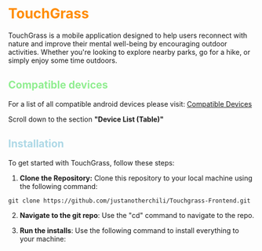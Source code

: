 # <span style="color:darkorange"> TouchGrass </span>

TouchGrass is a mobile application designed to help users reconnect with nature and improve their mental well-being by encouraging outdoor activities. Whether you're looking to explore nearby parks, go for a hike, or simply enjoy some time outdoors.

## <span style="color:lightgreen">Compatible devices</span>
For a list of all compatible android devices please visit:
[Compatible Devices](https://developers.google.com/ar/devices#google_play_devices)

Scroll down to the section **"Device List (Table)"**

## <span style="color:lightblue">Installation</span>

To get started with TouchGrass, follow these steps:

1. **Clone the Repository:** Clone this repository to your local machine using the following command:

`git clone https://github.com/justanotherchili/Touchgrass-Frontend.git`

2. **Navigate to the git repo**: Use the "cd" command to navigate to the repo.

3. **Run the installs**: Use the following command to install everything to your machine:
